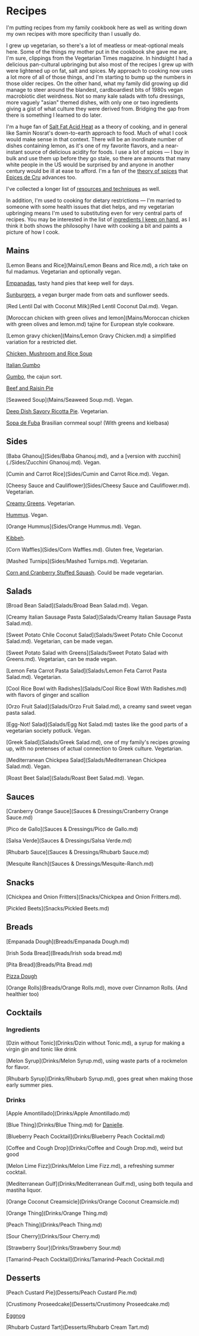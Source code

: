 Recipes
=======

I'm putting recipes from my family cookbook here as well as writing down my
own recipes with more specificity than I usually do.

I grew up vegetarian, so there's a lot of meatless or meat-optional meals
here. Some of the things my mother put in the cookbook she gave me are, I'm
sure, clippings from the Vegetarian Times magazine. In hindsight I had a
delicious pan-cultural upbringing but also most of the recipes I grew up
with were lightened up on fat, salt and spices. My approach to cooking now
uses a lot more of all of those things, and I'm starting to bump up the
numbers in those older recipes. On the other hand, what my family did
growing up did manage to steer around the blandest, cardboardiest bits of
1980s vegan macrobiotic diet weirdness. Not so many kale salads with tofu
dressings, more vaguely "asian" themed dishes, with only one or two
ingredients giving a gist of what culture they were derived from. Bridging
the gap from there is something I learned to do later.

I'm a huge fan of [Salt Fat Acid Heat](https://www.saltfatacidheat.com/) as
a theory of cooking, and in general like Samin Nosrat's down-to-earth
approach to food. Much of what I cook would make sense in that context.
There will be an inordinate number of dishes containing lemon, as it's one
of my favorite flavors, and a near-instant source of delicious acidity for
foods. I use a lot of spices — I buy in bulk and use them up before they go
stale, so there are amounts that many white people in the US would be
surprised by and anyone in another century would be ill at ease to afford.
I'm a fan of the [theory of
spices](https://epicesdecru.com/products/livres/the-golden-rules-of-spices)
that [Epices de Cru](https://epicesdecru.com/) advances too.

I've collected a longer list of [resources and techniques](resources.md) as
well.

In addition, I'm used to cooking for dietary restrictions — I'm married to
someone with some health issues that diet helps, and my vegetarian
upbringing means I'm used to substituting even for very central parts of
recipes. You may be interested in the list of [ingredients I keep on hand](./Ingredients.md), as I think it both shows the philosophy I have with
cooking a bit and paints a picture of how I cook.

Mains
-----

[Lemon Beans and Rice](Mains/Lemon Beans and Rice.md), a rich take on ful
madamus. Vegetarian and optionally vegan.

[Empanadas](Mains/Empanadas.md), tasty hand pies that keep well for days.

[Sunburgers](Mains/Sunburgers.md), a vegan burger made from oats and
sunflower seeds.

[Red Lentil Dal with Coconut Milk](Red Lentil Coconut Dal.md). Vegan.

[Moroccan chicken with green olives and lemon](Mains/Moroccan chicken with green olives and lemon.md) tajine for European style cookware.

[Lemon gravy chicken](Mains/Lemon Gravy Chicken.md) a simplified variation
for a restricted diet.

[Chicken, Mushroom and Rice Soup](Mains/Chicken-Mushroom-Rice-Soup.md)

[Italian Gumbo](Mains/Italian-Gumbo.md)

[Gumbo](Mains/Gumbo.md), the cajun sort.

[Beef and Raisin Pie](Mains/Beef-and-raisin-pie.md)

[Seaweed Soup](Mains/Seaweed Soup.md). Vegan.

[Deep Dish Savory Ricotta Pie](Mains/Deep-Dish-Savory-Ricotta-Pie.md). Vegetarian.

[Sopa de Fuba](Mains/Sopa-de-Fuba.md) Brasilian cornmeal soup! (With greens and kielbasa)

Sides
-----

[Baba Ghanouj](Sides/Baba Ghanouj.md), and a [version with zucchini](./Sides/Zucchini Ghanouj.md). Vegan.

[Cumin and Carrot Rice](Sides/Cumin and Carrot Rice.md). Vegan.

[Cheesy Sauce and Cauliflower](Sides/Cheesy Sauce and Cauliflower.md). Vegetarian.

[Creamy Greens](Sides/Creamy-Greens.md). Vegetarian.

[Hummus](Sides/Hummus.md). Vegan.

[Orange Hummus](Sides/Orange Hummus.md). Vegan.

[Kibbeh](Sides/Kibbeh.md).

[Corn Waffles](Sides/Corn Waffles.md). Gluten free, Vegetarian.

[Mashed Turnips](Sides/Mashed Turnips.md). Vegetarian.

[Corn and Cranberry Stuffed Squash](Sides/Corn-and-Cranberry-Stuffed-Squash.md). Could be made vegetarian.

Salads
------

[Broad Bean Salad](Salads/Broad Bean Salad.md). Vegan.

[Creamy Italian Sausage Pasta Salad](Salads/Creamy Italian Sausage Pasta Salad.md).

[Sweet Potato Chile Coconut Salad](Salads/Sweet Potato Chile Coconut Salad.md). Vegetarian, can be made vegan.

[Sweet Potato Salad with Greens](Salads/Sweet Potato Salad with Greens.md). Vegetarian, can be made vegan.

[Lemon Feta Carrot Pasta Salad](Salads/Lemon Feta Carrot Pasta Salad.md). Vegetarian.

[Cool Rice Bowl with Radishes](Salads/Cool Rice Bowl With Radishes.md) with
flavors of ginger and scallion

[Orzo Fruit Salad](Salads/Orzo Fruit Salad.md), a creamy sand sweet vegan
pasta salad.

[Egg-Not! Salad](Salads/Egg Not Salad.md) tastes like the good parts of a
vegetarian society potluck. Vegan.

[Greek Salad](Salads/Greek Salad.md), one of my family's recipes growing up,
with no pretenses of actual connection to Greek culture. Vegetarian.

[Mediterranean Chickpea Salad](Salads/Mediterranean Chickpea Salad.md). Vegan.

[Roast Beet Salad](Salads/Roast Beet Salad.md). Vegan.

Sauces
------

[Cranberry Orange Sauce](Sauces & Dressings/Cranberry Orange Sauce.md)

[Pico de Gallo](Sauces & Dressings/Pico de Gallo.md)

[Salsa Verde](Sauces & Dressings/Salsa Verde.md)

[Rhubarb Sauce](Sauces & Dressings/Rhubarb Sauce.md)

[Mesquite Ranch](Sauces & Dressings/Mesquite-Ranch.md)

Snacks
------

[Chickpea and Onion Fritters](Snacks/Chickpea and Onion Fritters.md).

[Pickled Beets](Snacks/Pickled Beets.md)

Breads
------

[Empanada Dough](Breads/Empanada Dough.md)

[Irish Soda Bread](Breads/Irish soda bread.md)

[Pita Bread](Breads/Pita Bread.md)

[Pizza Dough](Breads/Pizza-Dough.md)

[Orange Rolls](Breads/Orange Rolls.md), move over Cinnamon Rolls.
(And healthier too)

Cocktails
---------

### Ingredients

[Dzin without Tonic](Drinks/Dzin without Tonic.md), a syrup for making a
virgin gin and tonic like drink

[Melon Syrup](Drinks/Melon Syrup.md), using waste parts of a rockmelon for
flavor.

[Rhubarb Syrup](Drinks/Rhubarb Syrup.md), goes great when making those early
summer pies.

### Drinks

[Apple Amontillado](Drinks/Apple Amontillado.md)

[Blue Thing](Drinks/Blue Thing.md) for [Danielle](https://www.twitter.com/quephird).

[Blueberry Peach Cocktail](Drinks/Blueberry Peach Cocktail.md)

[Coffee and Cough Drop](Drinks/Coffee and Cough Drop.md), weird but good

[Melon Lime Fizz](Drinks/Melon Lime Fizz.md), a refreshing summer cocktail.

[Mediterranean Gulf](Drinks/Mediterranean Gulf.md), using both tequila and
mastiha liquor.

[Orange Coconut Creamsicle](Drinks/Orange Coconut Creamsicle.md)

[Orange Thing](Drinks/Orange Thing.md)

[Peach Thing](Drinks/Peach Thing.md)

[Sour Cherry](Drinks/Sour Cherry.md)

[Strawberry Sour](Drinks/Strawberry Sour.md)

[Tamarind-Peach Cocktail](Drinks/Tamarind-Peach Cocktail.md)

Desserts
--------

[Peach Custard Pie](Desserts/Peach Custard Pie.md)

[Crustimony Proseedcake](Desserts/Crustimony Proseedcake.md)

[Eggnog](Desserts/Eggnog.md)

[Rhubarb Custard Tart](Desserts/Rhubarb Cream Tart.md)
